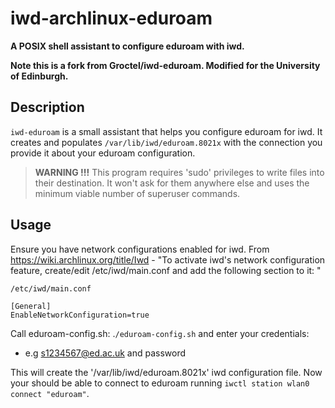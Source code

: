 # iwd-archlinux-eduroam

**A POSIX shell assistant to configure eduroam with iwd.**

**Note this is a fork from Groctel/iwd-eduroam. Modified for the University of Edinburgh.**

## Description

`iwd-eduroam` is a small assistant that helps you configure eduroam for iwd.
It creates and populates `/var/lib/iwd/eduroam.8021x` with the connection you provide it about your eduroam configuration.

> **WARNING !!!**
> This program requires 'sudo' privileges to write files into their destination.
> It won't ask for them anywhere else and uses the minimum viable number of superuser commands.

## Usage

Ensure you have network configurations enabled for iwd. From https://wiki.archlinux.org/title/Iwd - "To activate iwd's network configuration feature, create/edit /etc/iwd/main.conf and add the following section to it: "

```
/etc/iwd/main.conf

[General]
EnableNetworkConfiguration=true
```


Call eduroam-config.sh: .`/eduroam-config.sh` and enter your credentials:
 - e.g s1234567@ed.ac.uk and password

This will create the '/var/lib/iwd/eduroam.8021x' iwd configuration file.
Now your should be able to connect to eduroam running `iwctl station wlan0 connect "eduroam"`.

